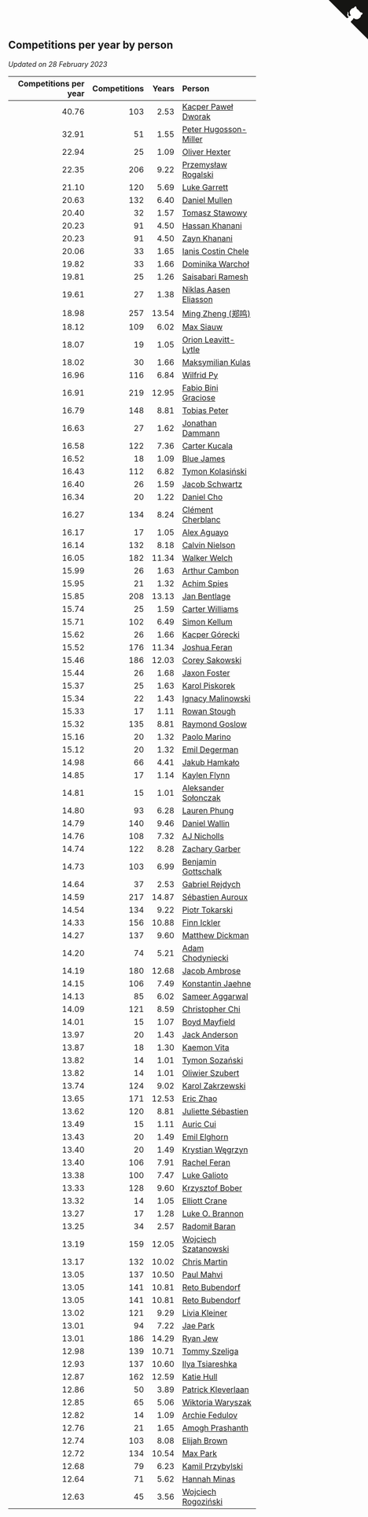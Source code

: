 ## Competitions per year by person

*Updated on 28 February 2023*

| Competitions per year | Competitions | Years | Person |
| ---: | ---: | ---: | :--- |
| 40.76 | 103 | 2.53 | [Kacper Paweł Dworak](https://www.worldcubeassociation.org/persons/2020DWOR01) |
| 32.91 | 51 | 1.55 | [Peter Hugosson-Miller](https://www.worldcubeassociation.org/persons/2021HUGO01) |
| 22.94 | 25 | 1.09 | [Oliver Hexter](https://www.worldcubeassociation.org/persons/2022HEXT01) |
| 22.35 | 206 | 9.22 | [Przemysław Rogalski](https://www.worldcubeassociation.org/persons/2013ROGA02) |
| 21.10 | 120 | 5.69 | [Luke Garrett](https://www.worldcubeassociation.org/persons/2017GARR05) |
| 20.63 | 132 | 6.40 | [Daniel Mullen](https://www.worldcubeassociation.org/persons/2016MULL04) |
| 20.40 | 32 | 1.57 | [Tomasz Stawowy](https://www.worldcubeassociation.org/persons/2021STAW01) |
| 20.23 | 91 | 4.50 | [Hassan Khanani](https://www.worldcubeassociation.org/persons/2018KHAN26) |
| 20.23 | 91 | 4.50 | [Zayn Khanani](https://www.worldcubeassociation.org/persons/2018KHAN28) |
| 20.06 | 33 | 1.65 | [Ianis Costin Chele](https://www.worldcubeassociation.org/persons/2021CHEL01) |
| 19.82 | 33 | 1.66 | [Dominika Warchoł](https://www.worldcubeassociation.org/persons/2021WARC01) |
| 19.81 | 25 | 1.26 | [Saisabari Ramesh](https://www.worldcubeassociation.org/persons/2021RAME01) |
| 19.61 | 27 | 1.38 | [Niklas Aasen Eliasson](https://www.worldcubeassociation.org/persons/2021ELIA01) |
| 18.98 | 257 | 13.54 | [Ming Zheng (郑鸣)](https://www.worldcubeassociation.org/persons/2009ZHEN11) |
| 18.12 | 109 | 6.02 | [Max Siauw](https://www.worldcubeassociation.org/persons/2017SIAU02) |
| 18.07 | 19 | 1.05 | [Orion Leavitt-Lytle](https://www.worldcubeassociation.org/persons/2022LEAV01) |
| 18.02 | 30 | 1.66 | [Maksymilian Kulas](https://www.worldcubeassociation.org/persons/2021KULA02) |
| 16.96 | 116 | 6.84 | [Wilfrid Py](https://www.worldcubeassociation.org/persons/2016PYWI01) |
| 16.91 | 219 | 12.95 | [Fabio Bini Graciose](https://www.worldcubeassociation.org/persons/2010GRAC02) |
| 16.79 | 148 | 8.81 | [Tobias Peter](https://www.worldcubeassociation.org/persons/2014PETE03) |
| 16.63 | 27 | 1.62 | [Jonathan Dammann](https://www.worldcubeassociation.org/persons/2021DAMM01) |
| 16.58 | 122 | 7.36 | [Carter Kucala](https://www.worldcubeassociation.org/persons/2015KUCA01) |
| 16.52 | 18 | 1.09 | [Blue James](https://www.worldcubeassociation.org/persons/2022JAME01) |
| 16.43 | 112 | 6.82 | [Tymon Kolasiński](https://www.worldcubeassociation.org/persons/2016KOLA02) |
| 16.40 | 26 | 1.59 | [Jacob Schwartz](https://www.worldcubeassociation.org/persons/2021SCHW01) |
| 16.34 | 20 | 1.22 | [Daniel Cho](https://www.worldcubeassociation.org/persons/2021CHOD01) |
| 16.27 | 134 | 8.24 | [Clément Cherblanc](https://www.worldcubeassociation.org/persons/2014CHER05) |
| 16.17 | 17 | 1.05 | [Alex Aguayo](https://www.worldcubeassociation.org/persons/2022AGUA01) |
| 16.14 | 132 | 8.18 | [Calvin Nielson](https://www.worldcubeassociation.org/persons/2014NIEL03) |
| 16.05 | 182 | 11.34 | [Walker Welch](https://www.worldcubeassociation.org/persons/2011WELC01) |
| 15.99 | 26 | 1.63 | [Arthur Cambon](https://www.worldcubeassociation.org/persons/2021CAMB01) |
| 15.95 | 21 | 1.32 | [Achim Spies](https://www.worldcubeassociation.org/persons/2021SPIE01) |
| 15.85 | 208 | 13.13 | [Jan Bentlage](https://www.worldcubeassociation.org/persons/2010BENT01) |
| 15.74 | 25 | 1.59 | [Carter Williams](https://www.worldcubeassociation.org/persons/2021WILL06) |
| 15.71 | 102 | 6.49 | [Simon Kellum](https://www.worldcubeassociation.org/persons/2016KELL12) |
| 15.62 | 26 | 1.66 | [Kacper Górecki](https://www.worldcubeassociation.org/persons/2021GORE01) |
| 15.52 | 176 | 11.34 | [Joshua Feran](https://www.worldcubeassociation.org/persons/2011FERA01) |
| 15.46 | 186 | 12.03 | [Corey Sakowski](https://www.worldcubeassociation.org/persons/2011SAKO01) |
| 15.44 | 26 | 1.68 | [Jaxon Foster](https://www.worldcubeassociation.org/persons/2021FOST01) |
| 15.37 | 25 | 1.63 | [Karol Piskorek](https://www.worldcubeassociation.org/persons/2021PISK01) |
| 15.34 | 22 | 1.43 | [Ignacy Malinowski](https://www.worldcubeassociation.org/persons/2021MALI02) |
| 15.33 | 17 | 1.11 | [Rowan Stough](https://www.worldcubeassociation.org/persons/2022STOU01) |
| 15.32 | 135 | 8.81 | [Raymond Goslow](https://www.worldcubeassociation.org/persons/2014GOSL01) |
| 15.16 | 20 | 1.32 | [Paolo Marino](https://www.worldcubeassociation.org/persons/2021MARI04) |
| 15.12 | 20 | 1.32 | [Emil Degerman](https://www.worldcubeassociation.org/persons/2021DEGE01) |
| 14.98 | 66 | 4.41 | [Jakub Hamkało](https://www.worldcubeassociation.org/persons/2018HAMK01) |
| 14.85 | 17 | 1.14 | [Kaylen Flynn](https://www.worldcubeassociation.org/persons/2022FLYN01) |
| 14.81 | 15 | 1.01 | [Aleksander Sołonczak](https://www.worldcubeassociation.org/persons/2022SOLO01) |
| 14.80 | 93 | 6.28 | [Lauren Phung](https://www.worldcubeassociation.org/persons/2016PHUN02) |
| 14.79 | 140 | 9.46 | [Daniel Wallin](https://www.worldcubeassociation.org/persons/2013WALL03) |
| 14.76 | 108 | 7.32 | [AJ Nicholls](https://www.worldcubeassociation.org/persons/2015NICH04) |
| 14.74 | 122 | 8.28 | [Zachary Garber](https://www.worldcubeassociation.org/persons/2014GARB01) |
| 14.73 | 103 | 6.99 | [Benjamin Gottschalk](https://www.worldcubeassociation.org/persons/2016GOTT01) |
| 14.64 | 37 | 2.53 | [Gabriel Rejdych](https://www.worldcubeassociation.org/persons/2020REJD01) |
| 14.59 | 217 | 14.87 | [Sébastien Auroux](https://www.worldcubeassociation.org/persons/2008AURO01) |
| 14.54 | 134 | 9.22 | [Piotr Tokarski](https://www.worldcubeassociation.org/persons/2013TOKA01) |
| 14.33 | 156 | 10.88 | [Finn Ickler](https://www.worldcubeassociation.org/persons/2012ICKL01) |
| 14.27 | 137 | 9.60 | [Matthew Dickman](https://www.worldcubeassociation.org/persons/2013DICK01) |
| 14.20 | 74 | 5.21 | [Adam Chodyniecki](https://www.worldcubeassociation.org/persons/2017CHOD02) |
| 14.19 | 180 | 12.68 | [Jacob Ambrose](https://www.worldcubeassociation.org/persons/2010AMBR01) |
| 14.15 | 106 | 7.49 | [Konstantin Jaehne](https://www.worldcubeassociation.org/persons/2015JAEH01) |
| 14.13 | 85 | 6.02 | [Sameer Aggarwal](https://www.worldcubeassociation.org/persons/2017AGGA01) |
| 14.09 | 121 | 8.59 | [Christopher Chi](https://www.worldcubeassociation.org/persons/2014CHIC01) |
| 14.01 | 15 | 1.07 | [Boyd Mayfield](https://www.worldcubeassociation.org/persons/2022MAYF01) |
| 13.97 | 20 | 1.43 | [Jack Anderson](https://www.worldcubeassociation.org/persons/2021ANDE05) |
| 13.87 | 18 | 1.30 | [Kaemon Vita](https://www.worldcubeassociation.org/persons/2021VITA01) |
| 13.82 | 14 | 1.01 | [Tymon Sozański](https://www.worldcubeassociation.org/persons/2022SOZA01) |
| 13.82 | 14 | 1.01 | [Oliwier Szubert](https://www.worldcubeassociation.org/persons/2022SZUB01) |
| 13.74 | 124 | 9.02 | [Karol Zakrzewski](https://www.worldcubeassociation.org/persons/2014ZAKR01) |
| 13.65 | 171 | 12.53 | [Eric Zhao](https://www.worldcubeassociation.org/persons/2010ZHAO19) |
| 13.62 | 120 | 8.81 | [Juliette Sébastien](https://www.worldcubeassociation.org/persons/2014SEBA01) |
| 13.49 | 15 | 1.11 | [Auric Cui](https://www.worldcubeassociation.org/persons/2022CUIA01) |
| 13.43 | 20 | 1.49 | [Emil Elghorn](https://www.worldcubeassociation.org/persons/2021ELGH01) |
| 13.40 | 20 | 1.49 | [Krystian Węgrzyn](https://www.worldcubeassociation.org/persons/2021WEGR01) |
| 13.40 | 106 | 7.91 | [Rachel Feran](https://www.worldcubeassociation.org/persons/2015FERA01) |
| 13.38 | 100 | 7.47 | [Luke Galioto](https://www.worldcubeassociation.org/persons/2015GALI02) |
| 13.33 | 128 | 9.60 | [Krzysztof Bober](https://www.worldcubeassociation.org/persons/2013BOBE01) |
| 13.32 | 14 | 1.05 | [Elliott Crane](https://www.worldcubeassociation.org/persons/2022CRAN01) |
| 13.27 | 17 | 1.28 | [Luke O. Brannon](https://www.worldcubeassociation.org/persons/2021BRAN02) |
| 13.25 | 34 | 2.57 | [Radomił Baran](https://www.worldcubeassociation.org/persons/2020BARA02) |
| 13.19 | 159 | 12.05 | [Wojciech Szatanowski](https://www.worldcubeassociation.org/persons/2011SZAT01) |
| 13.17 | 132 | 10.02 | [Chris Martin](https://www.worldcubeassociation.org/persons/2013MART03) |
| 13.05 | 137 | 10.50 | [Paul Mahvi](https://www.worldcubeassociation.org/persons/2012MAHV01) |
| 13.05 | 141 | 10.81 | [Reto Bubendorf](https://www.worldcubeassociation.org/persons/2012BUBE01) |
| 13.05 | 141 | 10.81 | [Reto Bubendorf](https://www.worldcubeassociation.org/persons/2012BUBE01) |
| 13.02 | 121 | 9.29 | [Livia Kleiner](https://www.worldcubeassociation.org/persons/2013KLEI03) |
| 13.01 | 94 | 7.22 | [Jae Park](https://www.worldcubeassociation.org/persons/2015PARK24) |
| 13.01 | 186 | 14.29 | [Ryan Jew](https://www.worldcubeassociation.org/persons/2008JEWR01) |
| 12.98 | 139 | 10.71 | [Tommy Szeliga](https://www.worldcubeassociation.org/persons/2012SZEL01) |
| 12.93 | 137 | 10.60 | [Ilya Tsiareshka](https://www.worldcubeassociation.org/persons/2012TERE01) |
| 12.87 | 162 | 12.59 | [Katie Hull](https://www.worldcubeassociation.org/persons/2010HULL01) |
| 12.86 | 50 | 3.89 | [Patrick Kleverlaan](https://www.worldcubeassociation.org/persons/2019KLEV01) |
| 12.85 | 65 | 5.06 | [Wiktoria Waryszak](https://www.worldcubeassociation.org/persons/2018WARY01) |
| 12.82 | 14 | 1.09 | [Archie Fedulov](https://www.worldcubeassociation.org/persons/2022FEDU01) |
| 12.76 | 21 | 1.65 | [Amogh Prashanth](https://www.worldcubeassociation.org/persons/2021PRAS01) |
| 12.74 | 103 | 8.08 | [Elijah Brown](https://www.worldcubeassociation.org/persons/2015BROW03) |
| 12.72 | 134 | 10.54 | [Max Park](https://www.worldcubeassociation.org/persons/2012PARK03) |
| 12.68 | 79 | 6.23 | [Kamil Przybylski](https://www.worldcubeassociation.org/persons/2016PRZY01) |
| 12.64 | 71 | 5.62 | [Hannah Minas](https://www.worldcubeassociation.org/persons/2017MINA04) |
| 12.63 | 45 | 3.56 | [Wojciech Rogoziński](https://www.worldcubeassociation.org/persons/2019ROGO04) |


<a href="https://github.com/jonatanklosko/wca_statistics" class="github-corner" aria-label="View source on Github"><svg width="80" height="80" viewBox="0 0 250 250" style="fill:#151513; color:#fff; position: absolute; top: 0; border: 0; right: 0;" aria-hidden="true"><path d="M0,0 L115,115 L130,115 L142,142 L250,250 L250,0 Z"></path><path d="M128.3,109.0 C113.8,99.7 119.0,89.6 119.0,89.6 C122.0,82.7 120.5,78.6 120.5,78.6 C119.2,72.0 123.4,76.3 123.4,76.3 C127.3,80.9 125.5,87.3 125.5,87.3 C122.9,97.6 130.6,101.9 134.4,103.2" fill="currentColor" style="transform-origin: 130px 106px;" class="octo-arm"></path><path d="M115.0,115.0 C114.9,115.1 118.7,116.5 119.8,115.4 L133.7,101.6 C136.9,99.2 139.9,98.4 142.2,98.6 C133.8,88.0 127.5,74.4 143.8,58.0 C148.5,53.4 154.0,51.2 159.7,51.0 C160.3,49.4 163.2,43.6 171.4,40.1 C171.4,40.1 176.1,42.5 178.8,56.2 C183.1,58.6 187.2,61.8 190.9,65.4 C194.5,69.0 197.7,73.2 200.1,77.6 C213.8,80.2 216.3,84.9 216.3,84.9 C212.7,93.1 206.9,96.0 205.4,96.6 C205.1,102.4 203.0,107.8 198.3,112.5 C181.9,128.9 168.3,122.5 157.7,114.1 C157.9,116.9 156.7,120.9 152.7,124.9 L141.0,136.5 C139.8,137.7 141.6,141.9 141.8,141.8 Z" fill="currentColor" class="octo-body"></path></svg></a><style>.github-corner:hover .octo-arm{animation:octocat-wave 560ms ease-in-out}@keyframes octocat-wave{0%,100%{transform:rotate(0)}20%,60%{transform:rotate(-25deg)}40%,80%{transform:rotate(10deg)}}@media (max-width:500px){.github-corner:hover .octo-arm{animation:none}.github-corner .octo-arm{animation:octocat-wave 560ms ease-in-out}}</style>
